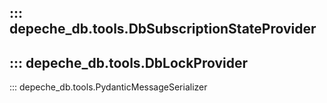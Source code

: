 ::: depeche_db.tools.DbSubscriptionStateProvider
---
::: depeche_db.tools.DbLockProvider
---
::: depeche_db.tools.PydanticMessageSerializer
